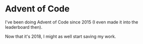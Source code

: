# Advent of Code

I've been doing Advent of Code since 2015 (I even made it into the leaderboard then).

Now that it's 2018, I might as well start saving my work.

